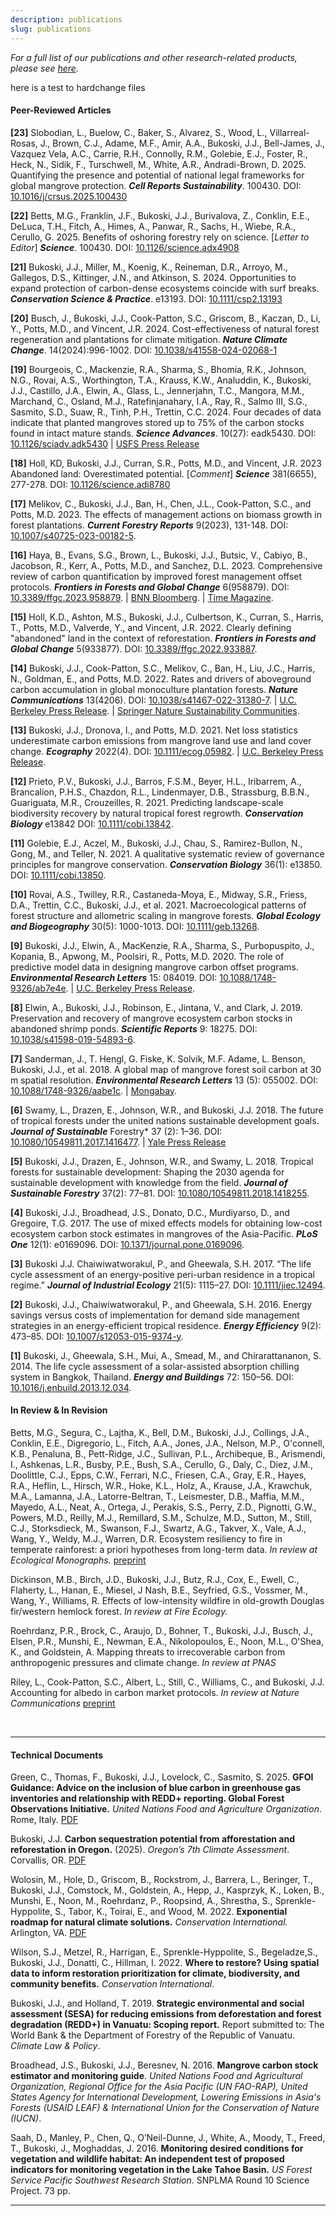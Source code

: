 ```yaml
---
description: publications
slug: publications
---
```


*For a full list of our publications and other research-related products, please see [here](https://scholar.google.com/citations?user=gTARLqUAAAAJ&hl=en&oi=ao).*

here is a test to hardchange files


#### Peer-Reviewed Articles

**[23]** Slobodian, L., Buelow, C., Baker, S., Alvarez, S., Wood, L., Villarreal-Rosas, J., Brown, C.J., Adame, M.F., Amir, A.A., Bukoski, J.J., Bell-James, J., Vazquez Vela, A.C., Carrie, R.H., Connolly, R.M., Golebie, E.J., Foster, R., Heck, N., Sidik, F., Turschwell, M., White, A.R., Andradi-Brown, D. 2025. Quantifying the presence and potential of national legal frameworks for global mangrove protection. ***Cell Reports Sustainability***. 100430. DOI: [10.1016/j/crsus.2025.100430](https://doi.org/10.1016/j.crsus.2025.100430)

**[22]** Betts, M.G., Franklin, J.F., Bukoski, J.J., Burivalova, Z., Conklin, E.E., DeLuca, T.H., Fitch, A., Himes, A., Panwar, R., Sachs, H., Wiebe, R.A., Cerullo, G. 2025. Benefits of oshoring forestry rely on science. [*Letter to Editor*] ***Science***. 100430. DOI: [10.1126/science.adx4908](https://www.science.org/doi/10.1126/science.adx4908)

**[21]** Bukoski, J.J., Miller, M., Koenig, K., Reineman, D.R., Arroyo, M., Gallegos, D.S., Kittinger, J.N., and Atkinson, S. 2024. Opportunities to expand protection of carbon-dense ecosystems coincide with surf breaks. ***Conservation Science & Practice***. e13193. DOI: [10.1111/csp2.13193](https://doi.org/10.1111/csp2.13193)

**[20]** Busch, J., Bukoski, J.J., Cook-Patton, S.C., Griscom, B., Kaczan, D., Li, Y., Potts, M.D., and Vincent, J.R. 2024. Cost-effectiveness of natural forest regeneration and plantations for climate mitigation. ***Nature Climate Change***. 14(2024):996-1002. DOI: [10.1038/s41558-024-02068-1](https://doi.org/10.1038/s41558-024-02068-1)

**[19]** Bourgeois, C., Mackenzie, R.A., Sharma, S., Bhomia, R.K., Johnson, N.G., Rovai, A.S., Worthington, T.A., Krauss, K.W., Analuddin, K., Bukoski, J.J., Castillo, J.A., Elwin, A., Glass, L., Jennerjahn, T.C., Mangora, M.M., Marchand, C., Osland, M.J., Ratefinjanahary, I.A., Ray, R., Salmo III, S.G., Sasmito, S.D., Suaw, R., Tinh, P.H., Trettin, C.C. 2024. Four decades of data indicate that planted mangroves stored up to 75% of the carbon stocks found in intact mature stands. ***Science Advances***. 10(27): eadk5430. DOI: [10.1126/sciadv.adk5430](https://www.science.org/doi/10.1126/sciadv.adk5430) | [USFS Press Release](https://research.fs.usda.gov/psw/news/releases/scientists-release-new-research-planted-mangroves-ability-store-carbon)

**[18]** Holl, KD, Bukoski, J.J., Curran, S.R., Potts, M.D., and Vincent, J.R. 2023 Abandoned land: Overestimated potential. [*Comment*] ***Science*** 381(6655), 277-278. DOI: [10.1126/science.adi8780](https://www.science.org/doi/10.1126/science.adi8780)

**[17]** Melikov, C., Bukoski, J.J., Ban, H., Chen, J.L., Cook-Patton, S.C., and Potts, M.D. 2023. The effects of management actions on biomass growth in forest plantations. ***Current Forestry Reports*** 9(2023), 131-148. DOI: [10.1007/s40725-023-00182-5](https://doi.org/10.1007/s40725-023-00182-5).

**[16]** Haya, B., Evans, S.G., Brown, L., Bukoski, J.J., Butsic, V., Cabiyo, B., Jacobson, R., Kerr, A., Potts, M.D., and Sanchez, D.L. 2023. Comprehensive review of carbon quantification by improved forest management offset protocols. ***Frontiers in Forests and Global Change*** 6(958879). DOI:
[10.3389/ffgc.2023.958879](https://www.frontiersin.org/articles/10.3389/ffgc.2023.958879/full). | [BNN Bloomberg](https://www.bnnbloomberg.ca/carbon-offset-gatekeepers-are-failing-to-stop-junk-credits-1.1898304). | [Time Magazine](https://time.com/6264772/study-most-carbon-credits-are-bogus/).

**[15]** Holl, K.D., Ashton, M.S., Bukoski, J.J., Culbertson, K., Curran, S., Harris, T., Potts, M.D., Valverde, Y., and Vincent, J.R. 2022. Clearly defining "abandoned" land in the context of reforestation. ***Frontiers in Forests and Global Change*** 5(933877). DOI: [10.3389/ffgc.2022.933887](https://doi.org/10.3389/ffgc.2022.933887).

**[14]** Bukoski, J.J., Cook-Patton, S.C., Melikov, C., Ban, H., Liu, J.C., Harris, N., Goldman, E., and Potts, M.D. 2022. Rates and drivers of aboveground carbon accumulation in global monoculture plantation forests. ***Nature Communications*** 13(4206). DOI: [10.1038/s41467-022-31380-7](https://www.nature.com/articles/s41467-022-31380-7). | [U.C. Berkeley Press Release](https://ourenvironment.berkeley.edu/news/2022/07/new-research-identifies-patterns-carbon-accumulation-planted-forests). | [Springer Nature Sustainability Communities](https://sustainabilitycommunity.springernature.com/posts/carbon-accumulation-is-a-key-but-incomplete-criterion-for-restoring-tree-cover?channel_id=behind-the-paper).
  
**[13]** Bukoski, J.J., Dronova, I., and Potts, M.D. 2021. Net loss statistics underestimate carbon emissions from mangrove land use and land cover change. ***Ecography*** 2022(4). DOI: [10.1111/ecog.05982](http://onlinelibrary.wiley.com/doi/10.1111/ecog.05982). | [U.C. Berkeley Press Release](https://ourenvironment.berkeley.edu/news/2021/11/policies-mitigating-wetland-loss-hide-large-climate-impacts).

**[12]** Prieto, P.V., Bukoski, J.J., Barros, F.S.M., Beyer, H.L., Iribarrem, A., Brancalion, P.H.S., Chazdon, R.L., Lindenmayer, D.B., Strassburg, B.B.N., Guariguata, M.R., Crouzeilles, R. 2021. Predicting landscape-scale biodiversity recovery by natural tropical forest regrowth. ***Conservation Biology*** e13842 DOI: [10.1111/cobi.13842](https://conbio.onlinelibrary.wiley.com/doi/abs/10.1111/cobi.13842).

**[11]** Golebie, E.J., Aczel, M., Bukoski, J.J., Chau, S., Ramirez-Bullon, N., Gong, M., and Teller, N. 2021. A qualitative systematic review of governance principles for mangrove conservation. ***Conservation Biology*** 36(1): e13850. DOI: [10.1111/cobi.13850](https://conbio.onlinelibrary.wiley.com/doi/abs/10.1111/cobi.13850).

**[10]** Rovai, A.S., Twilley, R.R., Castaneda-Moya, E., Midway, S.R., Friess, D.A., Trettin, C.C., Bukoski, J.J., et al. 2021. Macroecological patterns of forest structure and allometric scaling in mangrove forests. ***Global Ecology and Biogeography*** 30(5): 1000-1013. DOI: [10.1111/geb.13268](https://doi.org/10.1111/geb.13268).

**[9]** Bukoski, J.J., Elwin, A., MacKenzie, R.A., Sharma, S., Purbopuspito, J., Kopania, B., Apwong, M., Poolsiri, R., Potts, M.D. 2020. The role of predictive model data in designing mangrove carbon offset programs. ***Environmental Research Letters*** 15: 084019. DOI: [10.1088&#47;1748-9326/ab7e4e](https://iopscience.iop.org/article/10.1088/1748-9326/ab7e4e). | [U.C. Berkeley Press Release](https://nature.berkeley.edu/news/2020/04/research-predictive-modeling-informs-mangrove-conservation).
  
**[8]** Elwin, A., Bukoski, J.J., Robinson, E., Jintana, V., and Clark, J. 2019. Preservation and recovery of mangrove ecosystem carbon stocks in abandoned shrimp ponds. ***Scientific Reports*** 9: 18275. DOI: [10.1038/s41598-019-54893-6](https://www.nature.com/articles/s41598-019-54893-6).

**[7]** Sanderman, J., T. Hengl, G. Fiske, K. Solvik, M.F. Adame, L. Benson, Bukoski, J.J., et al. 2018. A global map of mangrove forest soil carbon at 30 m spatial resolution. ***Environmental Research Letters*** 13 (5): 055002. DOI: [10.1088&#47;1748-9326/aabe1c](https://iopscience.iop.org/article/10.1088/1748-9326/aabe1c/pdf). | [Mongabay](https://news.mongabay.com/2018/05/new-study-finds-mangroves-may-store-way-more-carbon-than-we-thought/?alm_mvr=0).

**[6]** Swamy, L., Drazen, E., Johnson, W.R., and Bukoski, J.J. 2018. The future of tropical forests under the united nations sustainable development goals. ***Journal of Sustainable*** Forestry* 37 (2): 1–36. DOI: [10.1080&#47;10549811.2017.1416477](https://www.tandfonline.com/doi/abs/10.1080/10549811.2017.1416477). | [Yale Press Release](https://environment.yale.edu/news/article/tropical-forests-are-key-to-achieving-sustainable-development-by-2030/)

**[5]** Bukoski, J.J., Drazen, E., Johnson, W.R., and Swamy, L. 2018. Tropical forests for sustainable development: Shaping the 2030 agenda for sustainable development with knowledge from the field. ***Journal of Sustainable Forestry*** 37(2): 77–81. DOI: [10.1080&#47;10549811.2018.1418255](https://www.tandfonline.com/doi/full/10.1080/10549811.2018.1418255).

**[4]** Bukoski, J.J., Broadhead, J.S., Donato, D.C., Murdiyarso, D., and Gregoire, T.G. 2017. The use of mixed effects models for obtaining low-cost ecosystem carbon stock estimates in mangroves of the Asia-Pacific. ***PLoS One*** 12(1): e0169096. DOI: [10.1371/journal.pone.0169096](https://journals.plos.org/plosone/article?id=10.1371/journal.pone.0169096).

**[3]** Bukoski J.J. Chaiwiwatworakul, P., and Gheewala, S.H. 2017. “The life cycle assessment of an energy-positive peri-urban residence in a tropical regime.” ***Journal of Industrial Ecology*** 21(5): 1115–27. DOI: [10.1111/jiec.12494](https://onlinelibrary.wiley.com/doi/abs/10.1111/jiec.12494).

**[2]** Bukoski, J.J., Chaiwiwatworakul, P., and Gheewala, S.H. 2016. Energy savings versus costs of implementation for demand side management strategies in an energy-efficient tropical residence. ***Energy Efficiency*** 9(2): 473–85. DOI: [10.1007/s12053-015-9374-y](https://link.springer.com/article/10.1007/s12053-015-9374-y).

**[1]** Bukoski, J., Gheewala, S.H., Mui, A., Smead, M., and Chirarattananon, S. 2014. The life cycle assessment of a solar-assisted absorption chilling system in Bangkok, Thailand. ***Energy and Buildings*** 72: 150–56. DOI: [10.1016/j.enbuild.2013.12.034](https://www.sciencedirect.com/science/article/abs/pii/S0378778813008517).

#### In Review & In Revision

Betts, M.G., Segura, C., Lajtha, K., Bell, D.M., Bukoski, J.J., Collings, J.A., Conklin, E.E., Digregorio, L., Fitch, A.A., Jones, J.A., Nelson, M.P., O'connell, K.B., Penaluna, B., Pett-Ridge, J.C., Sullivan, P.L., Archibeque, B., Arismendi, I., Ashkenas, L.R., Busby, P.E., Bush, S.A., Cerullo, G., Daly, C., Diez, J.M., Doolittle, C.J., Epps, C.W., Ferrari, N.C., Friesen, C.A., Gray, E.R., Hayes, R.A., Heflin, L., Hirsch, W.R., Hoke, K.L., Holz, A., Krause, J.A., Krawchuk, M.A., Lamanna, J.A., Latorre-Beltran, T., Leismester, D.B., Maffia, M.M., Mayedo, A.L., Neat, A., Ortega, J., Perakis, S.S., Perry, Z.D., Pignotti, G.W., Powers, M.D., Reilly, M.J., Remillard, S.M., Schulze, M.D., Sutton, M., Still, C.J., Storksdieck, M., Swanson, F.J., Swartz, A.G., Takver, X., Vale, A.J., Wang, Y., Weldy, M.J., Warren, D.R. Ecosystem resiliency to fire in temperate rainforest: a priori hypotheses from long-term data. *In review at Ecological Monographs.* [preprint](https://www.authorea.com/doi/full/10.22541/au.175096308.81834732/v1)

Dickinson, M.B., Birch, J.D., Bukoski, J.J., Butz, R.J., Cox, E., Ewell, C., Flaherty, L., Hanan, E., Miesel, J Nash, B.E., Seyfried, G.S., Vossmer, M., Wang, Y., Williams, R. Effects of low-intensity wildfire in old-growth Douglas fir/western hemlock forest. *In review at Fire Ecology.*

Roehrdanz, P.R., Brock, C., Araujo, D., Bohner, T., Bukoski, J.J., Busch, J., Elsen, P.R., Munshi, E., Newman, E.A., Nikolopoulos, E., Noon, M.L., O'Shea, K., and Goldstein, A. Mapping threats to irrecoverable carbon from anthropogenic pressures and climate change. *In review at PNAS*

Riley, L., Cook-Patton, S.C., Albert, L., Still, C., Williams, C., and Bukoski, J.J. Accounting for albedo in carbon market protocols. *In review at Nature Communications* [preprint](https://www.researchsquare.com/article/rs-5248564/v1)

</br>

------

#### Technical Documents

Green, C., Thomas, F., Bukoski, J.J., Lovelock, C., Sasmito, S. 2025. **GFOI Guidance: Advice on the inclusion of blue carbon in greenhouse gas inventories and relationship with REDD+ reporting. Global Forest Observations Initiative.** *United Nations Food and Agriculture Organization*. Rome, Italy. [PDF](https://www.reddcompass.org/mgd/resources/GFOI_BlueCarbon_Guidance_20250201.pdf)

Bukoski, J.J. **Carbon sequestration potential from afforestation and reforestation in Oregon.** (2025). *Oregon’s 7th Climate Assessment*. Corvallis, OR. [PDF](https://www.oregon.gov/odf/forestbenefits/documents/oregon-climate-assessment.pdf)

Wolosin, M., Hole, D., Griscom, B., Rockstrom, J., Barrera, L., Beringer, T., Bukoski, J.J., Comstock, M., Goldstein, A., Hepp, J., Kasprzyk, K., Loken, B., Munshi, E., Noon, M., Roehrdanz, P., Roopsind, A., Shrestha, S., Sprenkle-Hyppolite, S., Tabor, K., Toirai, E., and Wood, M. 2022. **Exponential roadmap for natural climate solutions.** *Conservation International.* Arlington, VA. [PDF](https://www.conservation.org/roadmap-pdf)

Wilson, S.J., Metzel, R., Harrigan, E., Sprenkle-Hyppolite, S., Begeladze,S., Bukoski, J.J., Donatti, C., Hillman, I. 2022. **Where to restore? Using spatial data to inform restoration prioritization for climate, biodiversity, and community benefits.** *Conservation International*.

Bukoski, J.J., and Holland, T. 2019. **Strategic environmental and social assessment (SESA) for reducing emissions from deforestation and forest degradation (REDD+) in Vanuatu: Scoping report.** Report submitted to: The World Bank & the Department of Forestry of the Republic of Vanuatu. *Climate Law & Policy*.

Broadhead, J.S., Bukoski, J.J., Beresnev, N. 2016. **Mangrove carbon stock estimator and monitoring guide**. *United Nations Food and Agricultural Organization, Regional Office for the Asia Pacific (UN FAO-RAP), United States Agency for International Development, Lowering Emissions in Asia's Forests (USAID LEAF) & International Union for the Conservation of Nature (IUCN)*.

Saah, D., Manley, P., Chen, Q., O’Neil-Dunne, J., White, A., Moody, T., Freed, T., Bukoski, J., Moghaddas, J. 2016. **Monitoring desired conditions for vegetation and wildlife habitat: An independent test of proposed indicators for monitoring vegetation in the Lake Tahoe Basin.** *US Forest Service Pacific Southwest Research Station*. SNPLMA Round 10 Science Project. 73 pp.

------
